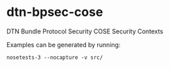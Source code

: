 # dtn-bpsec-cose
DTN Bundle Protocol Security COSE Security Contexts

Examples can be generated by running:
```
nosetests-3 --nocapture -v src/
```
